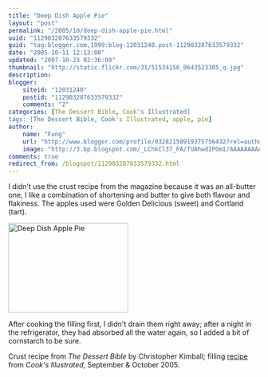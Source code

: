 ```yaml
---
title: "Deep Dish Apple Pie"
layout: "post"
permalink: "/2005/10/deep-dish-apple-pie.html"
uuid: "112903287633579332"
guid: "tag:blogger.com,1999:blog-12031240.post-112903287633579332"
date: "2005-10-11 12:13:00"
updated: "2007-10-23 02:36:09"
thumbnail: "http://static.flickr.com/31/51534156_0643523305_q.jpg"
description: 
blogger:
    siteid: "12031240"
    postid: "112903287633579332"
    comments: "2"
categories: [The Dessert Bible, Cook's Illustrated]
tags: [The Dessert Bible, Cook's Illustrated, apple, pie]
author: 
    name: "Fung"
    url: "http://www.blogger.com/profile/03282150919375756432?rel=author"
    image: "http://3.bp.blogspot.com/_LChkCl37_PA/TUAhwdIPOmI/AAAAAAAAAQM/Yd6zWOJgSj4/s1600/5359768247_a1f76bf1d5_z.jpg"
comments: true
redirect_from: /blogspot/112903287633579332.html
---
```


I didn't use the crust recipe from the magazine because it was an
all-butter one, I like a combination of shortening and butter to
give both flavour and flakiness. The apples used were Golden Delicious
(sweet) and Cortland (tart). 

<a href="http://www.flickr.com/photos/gnuf/51534156/" title="Photo Sharing"><img src="http://static.flickr.com/31/51534156_0643523305_m.jpg" width="240" height="180" alt="Deep Dish Apple Pie" /></a>

After cooking the filling first, I
didn't drain them right away; after a night in the refrigerator,
they had absorbed all the water again, so I added a bit of cornstarch
to be sure.

Crust recipe from <span style="font-style: italic;">The Dessert
Bible</span> by Christopher Kimball; filling <a
href="http://www.thegalleygourmet.net/2011/09/deep-dish-apple-pie.html">recipe</a> from <span style="font-style: italic;">Cook's Illustrated</span>, September &amp; October 2005.

